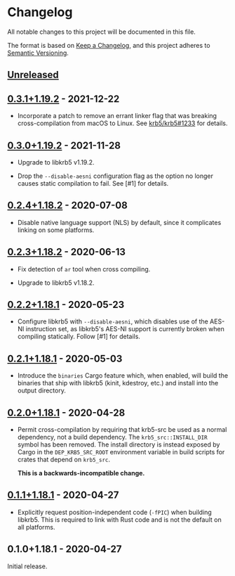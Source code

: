 # Changelog

All notable changes to this project will be documented in this file.

The format is based on [Keep a Changelog], and this project adheres to [Semantic
Versioning].

<!-- #release:next-header -->

## [Unreleased] <!-- #release:date -->

## [0.3.1+1.19.2] - 2021-12-22

* Incorporate a patch to remove an errant linker flag that was breaking
  cross-compilation from macOS to Linux. See [krb5/krb5#1233] for details.

## [0.3.0+1.19.2] - 2021-11-28

* Upgrade to libkrb5 v1.19.2.

* Drop the `--disable-aesni` configuration flag as the option no longer causes
  static compilation to fail. See [#1] for details.

## [0.2.4+1.18.2] - 2020-07-08

* Disable native language support (NLS) by default, since it complicates linking
  on some platforms.

## [0.2.3+1.18.2] - 2020-06-13

* Fix detection of `ar` tool when cross compiling.

* Upgrade to libkrb5 v1.18.2.

## [0.2.2+1.18.1] - 2020-05-23

* Configure libkrb5 with `--disable-aesni`, which disables use of the AES-NI
  instruction set, as libkrb5's AES-NI support is currently broken when
  compiling statically. Follow [#1] for details.

## [0.2.1+1.18.1] - 2020-05-03

* Introduce the `binaries` Cargo feature which, when enabled, will build the
  binaries that ship with libkrb5 (kinit, kdestroy, etc.) and install into the
  output directory.

## [0.2.0+1.18.1] - 2020-04-28

* Permit cross-compilation by requiring that krb5-src be used as a normal
  dependency, not a build dependency. The `krb5_src::INSTALL_DIR` symbol has
  been removed. The install directory is instead exposed by Cargo in the
  `DEP_KRB5_SRC_ROOT` environment variable in build scripts for crates that
  depend on `krb5_src`.

  **This is a backwards-incompatible change.**

## [0.1.1+1.18.1] - 2020-04-27

* Explicitly request position-independent code (`-fPIC`) when building libkrb5.
  This is required to link with Rust code and is not the default on all
  platforms.

## 0.1.0+1.18.1 - 2020-04-27

Initial release.

<!-- #release:next-url -->
[Unreleased]: https://github.com/MaterializeInc/rust-krb5-src/compare/v0.3.1+1.19.2...HEAD
[0.3.1+1.19.2]: https://github.com/MaterializeInc/rust-krb5-src/compare/v0.3.0+1.19.2...v0.3.1+1.19.2
[0.3.0+1.19.2]: https://github.com/MaterializeInc/rust-krb5-src/compare/v0.2.4+1.18.2...v0.3.0+1.19.2
[0.2.4+1.18.2]: https://github.com/MaterializeInc/rust-krb5-src/compare/v0.2.3+1.18.2...v0.2.4+1.18.2
[0.2.3+1.18.2]: https://github.com/MaterializeInc/rust-krb5-src/compare/v0.2.2+1.18.1...v0.2.3+1.18.2
[0.2.2+1.18.1]: https://github.com/MaterializeInc/rust-krb5-src/compare/v0.2.1+1.18.1...v0.2.2+1.18.1
[0.2.1+1.18.1]: https://github.com/MaterializeInc/rust-krb5-src/compare/v0.2.0+1.18.1...v0.2.1+1.18.1
[0.2.0+1.18.1]: https://github.com/MaterializeInc/rust-krb5-src/compare/v0.1.1+1.18.1...v0.2.0+1.18.1
[0.1.1+1.18.1]: https://github.com/MaterializeInc/rust-krb5-src/compare/v0.1.0+1.18.1...v0.1.1+1.18.1

[Keep a Changelog]: https://keepachangelog.com/en/1.0.0/
[Semantic Versioning]: https://semver.org/spec/v2.0.0.html
[krb5/krb5#1233]: https://github.com/krb5/krb5/pull/1233

